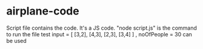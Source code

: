 # airplane-code

Script file contains the code. It's a JS code.
"node script.js" is the command to run the file
test input = [ [3,2], [4,3], [2,3], [3,4] ] , noOfPeople = 30 can be used
